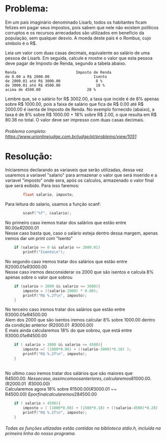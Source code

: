 # Problema:

Em um país imaginário denominado Lisarb, todos os habitantes ficam felizes em pagar seus impostos, pois sabem que nele não existem políticos corruptos e os recursos arrecadados são utilizados em benefício da população, sem qualquer desvio. A moeda deste país é o Rombus, cujo símbolo é o R$.

Leia um valor com duas casas decimais, equivalente ao salário de uma pessoa de Lisarb. Em seguida, calcule e mostre o valor que esta pessoa deve pagar de Imposto de Renda, segundo a tabela abaixo.

	Renda							Imposto de Renda
	de 0.00 a R$ 2000.00					Isento
	de 2000.01 até R$ 3000.00				 8 %
	de 3000.01 até R$ 4500.00				 18 %
	acima de 4500.00					 28 %

Lembre que, se o salário for R$ 3002.00, a taxa que incide é de 8% apenas sobre R$ 1000.00, pois a faixa de salário que fica de R$ 0.00 até R$ 2000.00 é isenta de Imposto de Renda. No exemplo fornecido (abaixo), a taxa é de 8% sobre R$ 1000.00 + 18% sobre R$ 2.00, o que resulta em R$ 80.36 no total. O valor deve ser impresso com duas casas decimais.

###### Problema completo: https://www.urionlinejudge.com.br/judge/pt/problems/view/1051

# Resolução:

Iniciaremos declarando as variaveis que serão utilizadas, dessa vez usaremos a variavel "salario" para armazenar o valor que será inserido e a variavel "imposto" onde sera, após os calculos, armazenado o valor final que será exibido. Para isso faremos:
```c
        float salario, imposto;
```

Para leitura do salario, usamos a função scanf:
```c
        scanf("%f", &salario);
```

No primeiro caso iremos tratar dos salários que estão entre R$0.00 e R$2000.01\
Nesse caso basta que, caso o salário esteja dentro dessa margem, apenas iremos dar um print com "Isento"
```c
    if (salario >= 0 && salario <= 2000.01)
		printf("Isento\n");
```

No segundo caso iremos tratar dos salários que estão entre R$2000.01 e R$3000.00\
Nesse caso iremos desconsiderar os 2000 que são isentos e calcula 8% apenas sobre o valor que sobrou
```c
	if (salario > 2000 && salario <= 3000){
	    imposto = ((salario-2000) * 0.08);
	    printf("R$ %.2f\n", imposto); 
	}
```

No terceiro caso iremos tratar dos salários que estão entre R$3000.01 e R$4500.00\
Alem dos 2000 que são isentos iremos calcular 8% sobre 1000.00 dentro da condição anterior (R$2000.01 ~~ R$3000.00)\
E mais ainda calcularemos 18% do que sobrou, que está entre R$3000.01 e R$4500.00
```c
	if ( salario > 3000 && salario <= 4500){
	    imposto =( (1000*0.08) + ((salario-3000)*0.18) );
	    printf("R$ %.2f\n", imposto);
	}
```
\
No ultimo caso iremos tratar dos salários que são maiores que R$4500.00.\
Nesse caso, assim como os anteriores, calcularemos 8% sobre R$1000.00. (R$2000.01 ~~ R$3000.00)\
Calcularemos agora 18% sobre R$1500.00 (R$3000.01 ~~ R$4500.00)\
E por final calcularemos 28% do que sobrou, sobre a parte que é maior que R$4500.00
```c
    if ( salario > 4500){
	    imposto = ( (1000*0.08) + (1500*0.18) + ((salario-4500)*0.28) );
	    printf("R$ %.2f\n", imposto);
	}
```

###### Todas as funções utlizadas estão contidas na biblioteca stdio.h, incluída na primeira linha do nosso programa.